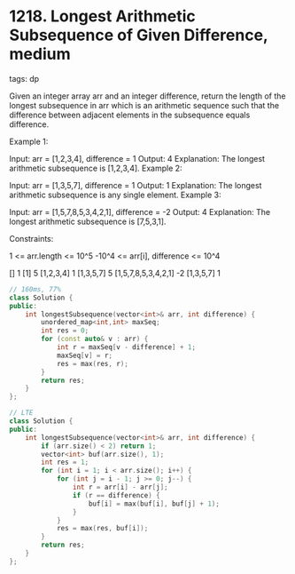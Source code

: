 # 1218. Longest Arithmetic Subsequence of Given Difference, medium
tags: dp

Given an integer array arr and an integer difference, return the length of the longest subsequence in arr which is an arithmetic sequence such that the difference between adjacent elements in the subsequence equals difference.

 

Example 1:

Input: arr = [1,2,3,4], difference = 1
Output: 4
Explanation: The longest arithmetic subsequence is [1,2,3,4].
Example 2:

Input: arr = [1,3,5,7], difference = 1
Output: 1
Explanation: The longest arithmetic subsequence is any single element.
Example 3:

Input: arr = [1,5,7,8,5,3,4,2,1], difference = -2
Output: 4
Explanation: The longest arithmetic subsequence is [7,5,3,1].
 

Constraints:

1 <= arr.length <= 10^5
-10^4 <= arr[i], difference <= 10^4

[]
1
[1]
5
[1,2,3,4]
1
[1,3,5,7]
5
[1,5,7,8,5,3,4,2,1]
-2
[1,3,5,7]
1

```c++
// 160ms, 77%
class Solution {
public:
    int longestSubsequence(vector<int>& arr, int difference) {
        unordered_map<int,int> maxSeq;
        int res = 0;
        for (const auto& v : arr) {
            int r = maxSeq[v - difference] + 1;
            maxSeq[v] = r;
            res = max(res, r);
        }
        return res;
    }
};

// LTE
class Solution {
public:
    int longestSubsequence(vector<int>& arr, int difference) {
        if (arr.size() < 2) return 1;
        vector<int> buf(arr.size(), 1);
        int res = 1;
        for (int i = 1; i < arr.size(); i++) {
            for (int j = i - 1; j >= 0; j--) {
                int r = arr[i] - arr[j];
                if (r == difference) {
                    buf[i] = max(buf[i], buf[j] + 1);
                }
            }
            res = max(res, buf[i]);
        }
        return res;
    }
};
```